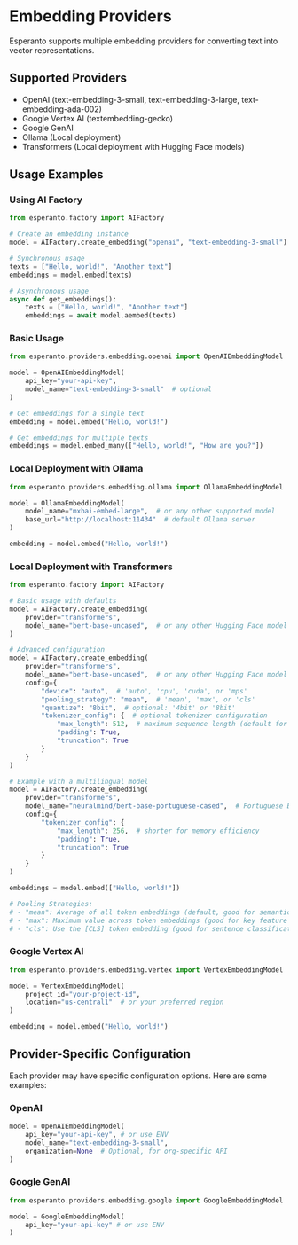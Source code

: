 # Embedding Providers

Esperanto supports multiple embedding providers for converting text into vector representations.

## Supported Providers

- OpenAI (text-embedding-3-small, text-embedding-3-large, text-embedding-ada-002)
- Google Vertex AI (textembedding-gecko)
- Google GenAI
- Ollama (Local deployment)
- Transformers (Local deployment with Hugging Face models)

## Usage Examples

### Using AI Factory

```python
from esperanto.factory import AIFactory

# Create an embedding instance
model = AIFactory.create_embedding("openai", "text-embedding-3-small")

# Synchronous usage
texts = ["Hello, world!", "Another text"]
embeddings = model.embed(texts)

# Asynchronous usage
async def get_embeddings():
    texts = ["Hello, world!", "Another text"]
    embeddings = await model.aembed(texts)
```

### Basic Usage
```python
from esperanto.providers.embedding.openai import OpenAIEmbeddingModel

model = OpenAIEmbeddingModel(
    api_key="your-api-key",
    model_name="text-embedding-3-small"  # optional
)

# Get embeddings for a single text
embedding = model.embed("Hello, world!")

# Get embeddings for multiple texts
embeddings = model.embed_many(["Hello, world!", "How are you?"])
```

### Local Deployment with Ollama
```python
from esperanto.providers.embedding.ollama import OllamaEmbeddingModel

model = OllamaEmbeddingModel(
    model_name="mxbai-embed-large",  # or any other supported model
    base_url="http://localhost:11434"  # default Ollama server
)

embedding = model.embed("Hello, world!")
```

### Local Deployment with Transformers
```python
from esperanto.factory import AIFactory

# Basic usage with defaults
model = AIFactory.create_embedding(
    provider="transformers",
    model_name="bert-base-uncased",  # or any other Hugging Face model
)

# Advanced configuration
model = AIFactory.create_embedding(
    provider="transformers",
    model_name="bert-base-uncased",  # or any other Hugging Face model
    config={
        "device": "auto",  # 'auto', 'cpu', 'cuda', or 'mps'
        "pooling_strategy": "mean",  # 'mean', 'max', or 'cls'
        "quantize": "8bit",  # optional: '4bit' or '8bit'
        "tokenizer_config": {  # optional tokenizer configuration
            "max_length": 512,  # maximum sequence length (default for BERT)
            "padding": True,
            "truncation": True
        }
    }
)

# Example with a multilingual model
model = AIFactory.create_embedding(
    provider="transformers",
    model_name="neuralmind/bert-base-portuguese-cased",  # Portuguese BERT
    config={
        "tokenizer_config": {
            "max_length": 256,  # shorter for memory efficiency
            "padding": True,
            "truncation": True
        }
    }
)

embeddings = model.embed(["Hello, world!"])

# Pooling Strategies:
# - "mean": Average of all token embeddings (default, good for semantic similarity)
# - "max": Maximum value across token embeddings (good for key feature extraction)
# - "cls": Use the [CLS] token embedding (good for sentence classification)
```

### Google Vertex AI
```python
from esperanto.providers.embedding.vertex import VertexEmbeddingModel

model = VertexEmbeddingModel(
    project_id="your-project-id",
    location="us-central1"  # or your preferred region
)

embedding = model.embed("Hello, world!")
```

## Provider-Specific Configuration

Each provider may have specific configuration options. Here are some examples:

### OpenAI
```python
model = OpenAIEmbeddingModel(
    api_key="your-api-key", # or use ENV
    model_name="text-embedding-3-small",
    organization=None  # Optional, for org-specific API
)
```

### Google GenAI
```python
from esperanto.providers.embedding.google import GoogleEmbeddingModel

model = GoogleEmbeddingModel(
    api_key="your-api-key" # or use ENV
)
```
